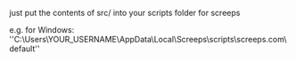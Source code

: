 
just put the contents of src/ into your scripts folder for screeps

e.g. for Windows: ''C:\Users\YOUR_USERNAME\AppData\Local\Screeps\scripts\screeps.com\default''
